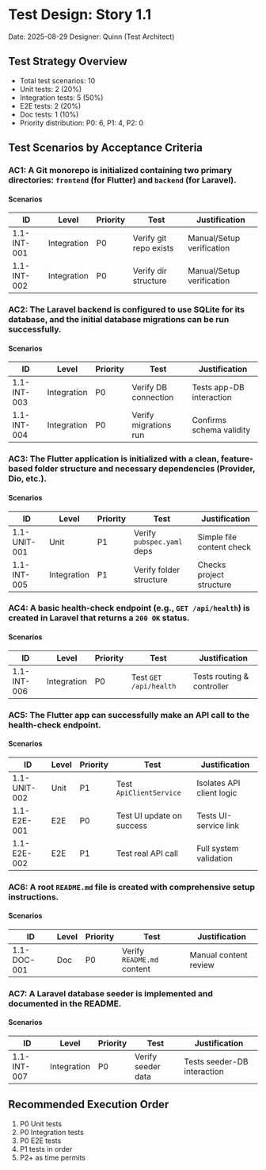 # Test Design: Story 1.1

Date: 2025-08-29
Designer: Quinn (Test Architect)

## Test Strategy Overview

- Total test scenarios: 10
- Unit tests: 2 (20%)
- Integration tests: 5 (50%)
- E2E tests: 2 (20%)
- Doc tests: 1 (10%)
- Priority distribution: P0: 6, P1: 4, P2: 0

## Test Scenarios by Acceptance Criteria

### AC1: A Git monorepo is initialized containing two primary directories: `frontend` (for Flutter) and `backend` (for Laravel).

#### Scenarios

| ID          | Level       | Priority | Test                      | Justification            |
|-------------|-------------|----------|---------------------------|--------------------------|
| 1.1-INT-001 | Integration | P0       | Verify git repo exists    | Manual/Setup verification|
| 1.1-INT-002 | Integration | P0       | Verify dir structure      | Manual/Setup verification|

### AC2: The Laravel backend is configured to use SQLite for its database, and the initial database migrations can be run successfully.

#### Scenarios

| ID          | Level       | Priority | Test                      | Justification            |
|-------------|-------------|----------|---------------------------|--------------------------|
| 1.1-INT-003 | Integration | P0       | Verify DB connection      | Tests app-DB interaction |
| 1.1-INT-004 | Integration | P0       | Verify migrations run     | Confirms schema validity |

### AC3: The Flutter application is initialized with a clean, feature-based folder structure and necessary dependencies (Provider, Dio, etc.).

#### Scenarios

| ID          | Level       | Priority | Test                      | Justification            |
|-------------|-------------|----------|---------------------------|--------------------------|
| 1.1-UNIT-001| Unit        | P1       | Verify `pubspec.yaml` deps| Simple file content check|
| 1.1-INT-005 | Integration | P1       | Verify folder structure   | Checks project structure |

### AC4: A basic health-check endpoint (e.g., `GET /api/health`) is created in Laravel that returns a `200 OK` status.

#### Scenarios

| ID          | Level       | Priority | Test                      | Justification            |
|-------------|-------------|----------|---------------------------|--------------------------|
| 1.1-INT-006 | Integration | P0       | Test `GET /api/health`    | Tests routing & controller|

### AC5: The Flutter app can successfully make an API call to the health-check endpoint.

#### Scenarios

| ID           | Level       | Priority | Test                      | Justification            |
|--------------|-------------|----------|---------------------------|--------------------------|
| 1.1-UNIT-002 | Unit        | P1       | Test `ApiClientService`   | Isolates API client logic|
| 1.1-E2E-001  | E2E         | P0       | Test UI update on success | Tests UI-service link    |
| 1.1-E2E-002  | E2E         | P1       | Test real API call        | Full system validation   |

### AC6: A root `README.md` file is created with comprehensive setup instructions.

#### Scenarios

| ID          | Level       | Priority | Test                      | Justification            |
|-------------|-------------|----------|---------------------------|--------------------------|
| 1.1-DOC-001 | Doc         | P0       | Verify `README.md` content| Manual content review    |

### AC7: A Laravel database seeder is implemented and documented in the README.

#### Scenarios

| ID          | Level       | Priority | Test                      | Justification            |
|-------------|-------------|----------|---------------------------|--------------------------|
| 1.1-INT-007 | Integration | P0       | Verify seeder data        | Tests seeder-DB interaction|

## Recommended Execution Order

1. P0 Unit tests
2. P0 Integration tests
3. P0 E2E tests
4. P1 tests in order
5. P2+ as time permits
